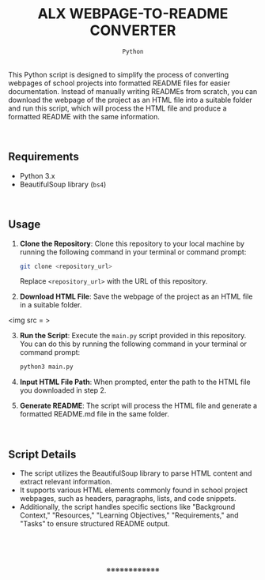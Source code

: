 <h1 align="center"><b>ALX WEBPAGE-TO-README CONVERTER</b></h1>
<div align="center"><code>Python</code></div><br>


This Python script is designed to simplify the process of converting webpages of school projects into formatted README files for easier documentation. Instead of manually writing READMEs from scratch, you can download the webpage of the project as an HTML file into a suitable folder and run this script, which will process the HTML file and produce a formatted README with the same information.


<br>

## Requirements

- Python 3.x
- BeautifulSoup library (`bs4`)


<br>

## Usage

1. **Clone the Repository**: Clone this repository to your local machine by running the following command in your terminal or command prompt:

   ```bash
   git clone <repository_url>
   ```

   Replace `<repository_url>` with the URL of this repository.

2. **Download HTML File**: Save the webpage of the project as an HTML file in a suitable folder.

<img src = >

3. **Run the Script**: Execute the `main.py` script provided in this repository. You can do this by running the following command in your terminal or command prompt:

   ```bash
   python3 main.py
   ```

4. **Input HTML File Path**: When prompted, enter the path to the HTML file you downloaded in step 2.

5. **Generate README**: The script will process the HTML file and generate a formatted README.md file in the same folder.

<br>

## Script Details

- The script utilizes the BeautifulSoup library to parse HTML content and extract relevant information.
- It supports various HTML elements commonly found in school project webpages, such as headers, paragraphs, lists, and code snippets.
- Additionally, the script handles specific sections like "Background Context," "Resources," "Learning Objectives," "Requirements," and "Tasks" to ensure structured README output.


<br>


<br><p align="center">※※※※※※※※※※※※</p><br>